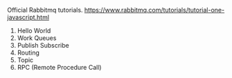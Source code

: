 Official Rabbitmq tutorials.
https://www.rabbitmq.com/tutorials/tutorial-one-javascript.html

1. Hello World
2. Work Queues
3. Publish Subscribe
4. Routing
5. Topic
5. RPC (Remote Procedure Call)